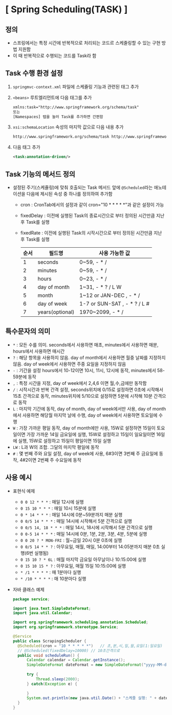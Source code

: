 # [ Spring Scheduling(TASK) ]

## 정의

- 스프링에서는 특정 시간에 반복적으로 처리되는 코드르 스케줄링할 수 있는 구현 방법 지원함
- 이 때 반복적으로 수행되는 코드를 Task라 함

## Task 수행 환경 설정

1. `springmvc-context.xml` 파일에 스케쥴링 기능과 관련된 태그 추가

2. `<beans>` 루트엘리먼트에 다음 태그를 추가

   ```xml
   xmlns:task="http://www.springframework.org/schema/task"
   또는
   [Namespaces] 탭을 눌러 Task를 추가하면 간편함
   ```

3. `xsi:schemaLocation` 속성의 마지막 값으로 다음 내용 추가

   ```xml
   http://www.springframework.org/schema/task http://www.springframework.org/schema/task/spring-task-버전.xsd
   ```

4. 다음 태그 추가

   ```xml
   <task:annotation-driven/>
   ```

## Task 기능의 메서드 정의

- 설정된 주기(스케쥴링)에 맞춰 호출되는 Task 메서드 앞에 `@Scheduled`라는 애노테이션을 다음에 제시된 속성 중 하나를 정의하여 추가함

  - cron : CronTab에서의 설정과 같이 cron="10 * * * * *"과 같은 설정이 가능

  - fixedDelay : 이전에 실행된 Task의 종료시간으로 부터 정의된 시간만큼 지난 후 Task를 실행

  - fixedRate : 이전에 실행된 Task의 시작시간으로 부터 정의된 시간만큼 지난 후 Task를 실행

    | 순서 | 필드명          | 사용 가능한 값               |
    | ---- | --------------- | ---------------------------- |
    | 1    | seconds         | 0~59, - * /                  |
    | 2    | minutes         | 0~59, - * /                  |
    | 3    | hours           | 0~23, - * /                  |
    | 4    | day of month    | 1~31, - * ? / L W            |
    | 5    | month           | 1~12 or JAN-DEC , - * /      |
    | 6    | day of week     | 1-7 or SUN-SAT , - * ? / L # |
    | 7    | years(optional) | 1970~2099, - * /             |

## 특수문자의 의미

- `*` : 모든 수를 의미. seconds에서 사용하면 매초, minutes에서 사용하면 매분, hours에서 사용하면 매시간
- `?` : 해당 항목을 사용하지 않음. day of month에서 사용하면 월중 날짜를 지정하지 않음. day of week에서 사용하면 주중 요일을 지정하지 않음
- `-` : 기간을 설정 hours에서 10-12이면 10시, 11시, 12시에 동작, minutes에서 58-59분에 동작
- `,` : 특정 시간을 지정, day of week에서 2,4,6 이면 월,수,금에만 동작함
- `/` : 시작시간과 반복 간격 설정, seconds위치에 0/15로 설정하면 0초에 시작해서 15초 간격으로 동작, minutes위치에 5/10으로 설정하면 5분에 시작해 10분 간격으로 동작
- `L` : 마지막 기간에 동작, day of month, day of week에서만 사용, day of month에서 사용하면 해당월 마지막 날에 수행, day of week에서 사용하면 토요일에 수행
- `W` : 가장 가까운 평일 동작, day of month에만 사용, 15W로 설정하면 15일이 토요일이면 가장 가까운 14일 금요일에 실행, 15W로 설정하고 15일이 일요일이면 16일에 실행, 15W로 설정하고 15일이 평일이면 15일 실행
- `LW` : L과 W의 조합. 그달의 마지막 평일에 동작
- `#` : 몇 번째 주와 요일 설정, day of week에 사용, 6#3이면 3번째 주 금요일에 동작, 4#2이면 2번째 주 수요일에 동작

## 사용 예시

- 표현식 예제

  - `0 0 12 * * *` : 매일 12시에 실행
  - `0 15 10 * * *` : 매일 10시 15분에 실행
  - `0 * 14 * * *` : 매일 14시에 0분~59분까지 매분 실행
  - `0 0/5 14 * * *` : 매일 14시에 시작해서 5분 간격으로 실행
  - `0 0/5 14, 18 * * *` : 매일 14시, 18시에 시작해서 5분 간격으로 실행
  - `0 0-5 14 * * *` : 매일 14시에 0분, 1분, 2분, 3분, 4분, 5분에 실행
  - `0 0 20 ? * MON-FRI` : 월~금일 20시 0분 0초에 실행
  - `0 0/5 14 * * ?` : 아무요일, 매월, 매일, 14:00부터 14:05분까지 매분 0초 실행(6번 실행됨)
  - `0 15 10 ? * 6L` : 매월 마지막 금요일 아무날이나 10:15:00에 실행
  - `0 15 10 15 * ?` : 아무요일, 매월 15일 10:15:00에 실행
  - `* /1 * * * *` : 매 1분마다 실행
  - `* /10 * * * *` : 매 10분마다 실행

- 자바 클래스 예제

  ```java
  package service;
  
  import java.text.SimpleDateFormat;
  import java.util.Calendar;
  
  import org.springframework.scheduling.annotation.Scheduled;
  import org.springframework.stereotype.Service;
  
  @Service
  public class ScrapingScheduler {
  	@Scheduled(cron = "10 * * * * *")	// 초,분,시,일,월,요일(1:일요일)
  	// @Scheduled(fixedDelay=10000) // 10초간격으로
  	public void scheduleRun() {
  		Calendar calendar = Calendar.getInstance();
  		SimpleDateFormat dateFormat = new SimpleDateFormat("yyyy-MM-dd HH:mm:ss");
  		
  		try {
  			Thread.sleep(2000);
  		} catch(Exception e) {
  			
  		}
  		System.out.println(new java.util.Date() + "스케줄 실행: " + dateFormat.format(calendar.getTime()));
  	}
  }
  ```
